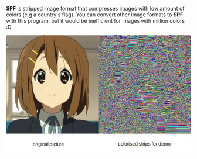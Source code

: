 **SPF** is stripped image format that compresses images with low amount of colors (e.g a country's flag).
You can convert other image formats to **SPF** with this program, but it would be inefficient for images with million colors :D

![alt text](app/demo.jpg)
